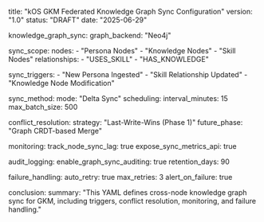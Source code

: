 title: "kOS GKM Federated Knowledge Graph Sync Configuration"
version: "1.0"
status: "DRAFT"
date: "2025-06-29"

knowledge_graph_sync:
  graph_backend: "Neo4j"

  sync_scope:
    nodes:
      - "Persona Nodes"
      - "Knowledge Nodes"
      - "Skill Nodes"
    relationships:
      - "USES_SKILL"
      - "HAS_KNOWLEDGE"

  sync_triggers:
    - "New Persona Ingested"
    - "Skill Relationship Updated"
    - "Knowledge Node Modification"

  sync_method:
    mode: "Delta Sync"
    scheduling:
      interval_minutes: 15
      max_batch_size: 500

  conflict_resolution:
    strategy: "Last-Write-Wins (Phase 1)"
    future_phase: "Graph CRDT-based Merge"

  monitoring:
    track_node_sync_lag: true
    expose_sync_metrics_api: true

  audit_logging:
    enable_graph_sync_auditing: true
    retention_days: 90

  failure_handling:
    auto_retry: true
    max_retries: 3
    alert_on_failure: true

conclusion:
  summary: "This YAML defines cross-node knowledge graph sync for GKM, including triggers, conflict resolution, monitoring, and failure handling."

